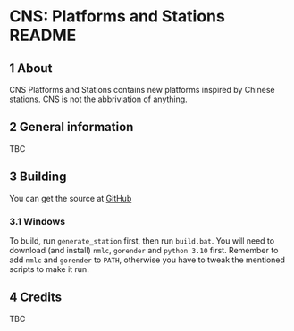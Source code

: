 # CNS: Platforms and Stations README


## 1 About

CNS Platforms and Stations contains new platforms inspired by Chinese stations.
CNS is not the abbriviation of anything.

## 2 General information

TBC

## 3 Building

You can get the source at [GitHub](https://www.github.com/WenSimEHRP/China-Set-Platforms-and-Stations)

### 3.1 Windows

To build, run `generate_station` first, then run `build.bat`.
You will need to download (and install) `nmlc`, `gorender` and `python 3.10` first. Remember to add `nmlc` and `gorender` to `PATH`, otherwise you have to tweak the mentioned scripts to make it run.

## 4 Credits

TBC

